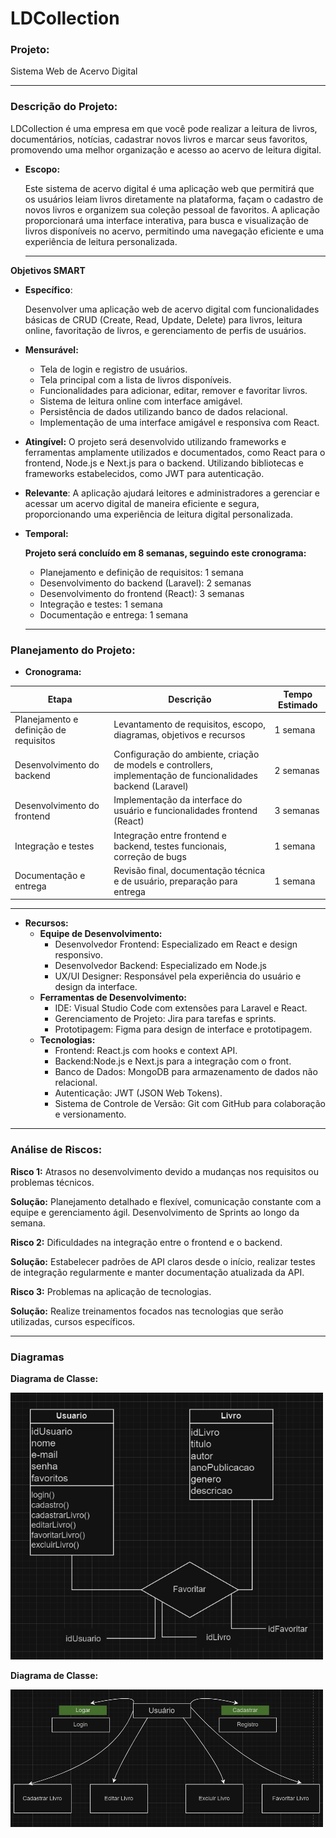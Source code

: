 # LDCollection

### **Projeto:**

Sistema Web de Acervo Digital

<hr>

### **Descrição do Projeto:**

LDCollection é uma empresa em que você pode realizar a leitura de livros, documentários, notícias, cadastrar novos livros e marcar seus favoritos, promovendo uma melhor organização e acesso ao acervo de leitura digital.

- **Escopo:**
    
    Este sistema de acervo digital é uma aplicação web que permitirá que os usuários leiam livros diretamente na plataforma, façam o cadastro de novos livros e organizem sua coleção pessoal de favoritos. A aplicação proporcionará uma interface interativa, para busca e visualização de livros disponíveis no acervo, permitindo uma navegação eficiente e uma experiência de leitura personalizada.
    
    <hr>

**Objetivos SMART**

- **Específico**:
    
    Desenvolver uma aplicação web de acervo digital com funcionalidades básicas de CRUD (Create, Read, Update, Delete) para livros, leitura online, favoritação de livros, e gerenciamento de perfis de usuários.
    
- **Mensurável:**
    - Tela de login e registro de usuários.
    - Tela principal com a lista de livros disponíveis.
    - Funcionalidades para adicionar, editar, remover e favoritar livros.
    - Sistema de leitura online com interface amigável.
    - Persistência de dados utilizando banco de dados relacional.
    - Implementação de uma interface amigável e responsiva com React.
- **Atingível:**
O projeto será desenvolvido utilizando frameworks e ferramentas amplamente utilizados e documentados, como React para o frontend, Node.js e Next.js para o backend. Utilizando bibliotecas e frameworks estabelecidos, como JWT para autenticação.
- **Relevante**:
A aplicação ajudará leitores e administradores a gerenciar e acessar um acervo digital de maneira eficiente e segura, proporcionando uma experiência de leitura digital personalizada.
- **Temporal:**
    
    **Projeto será concluído em 8 semanas, seguindo este cronograma:**
    
    - Planejamento e definição de requisitos: 1 semana
    - Desenvolvimento do backend (Laravel): 2 semanas
    - Desenvolvimento do frontend (React): 3 semanas
    - Integração e testes: 1 semana
    - Documentação e entrega: 1 semana

    <hr>

### **Planejamento do Projeto:**

- **Cronograma:**

| Etapa | Descrição | Tempo Estimado |
| --- | --- | --- |
| Planejamento e definição de requisitos | Levantamento de requisitos, escopo, diagramas, objetivos e recursos | 1 semana |
| Desenvolvimento do backend | Configuração do ambiente, criação de models e controllers, implementação de funcionalidades backend (Laravel) | 2 semanas |
| Desenvolvimento do frontend | Implementação da interface do usuário e funcionalidades frontend (React) | 3 semanas |
| Integração e testes | Integração entre frontend e backend, testes funcionais, correção de bugs | 1 semana |
| Documentação e entrega | Revisão final, documentação técnica e de usuário, preparação para entrega | 1 semana |

<hr>

- **Recursos:**
    - **Equipe de Desenvolvimento:**
        - Desenvolvedor Frontend: Especializado em React e design responsivo.
        - Desenvolvedor Backend: Especializado em Node.js
        - UX/UI Designer: Responsável pela experiência do usuário e design da interface.
    - **Ferramentas de Desenvolvimento:**
        - IDE: Visual Studio Code com extensões para Laravel e React.
        - Gerenciamento de Projeto: Jira para tarefas e sprints.
        - Prototipagem: Figma para design de interface e prototipagem.
    - **Tecnologias:**
        - Frontend: React.js com hooks e context API.
        - Backend:Node.js e Next.js para a integração com o front.
        - Banco de Dados: MongoDB para armazenamento de dados não relacional.
        - Autenticação: JWT (JSON Web Tokens).
        - Sistema de Controle de Versão: Git com GitHub para colaboração e versionamento.

<hr>

### **Análise de Riscos:**

**Risco 1:** Atrasos no desenvolvimento devido a mudanças nos requisitos ou problemas técnicos.

**Solução:** Planejamento detalhado e flexível, comunicação constante com a equipe e gerenciamento ágil. Desenvolvimento de Sprints ao longo da semana.

**Risco 2:** Dificuldades na integração entre o frontend e o backend.

**Solução:** Estabelecer padrões de API claros desde o início, realizar testes de integração regularmente e manter documentação atualizada da API.

**Risco 3:** Problemas na aplicação de tecnologias.

**Solução:** Realize treinamentos focados nas tecnologias que serão utilizadas, cursos específicos.

<hr>

### **Diagramas**

**Diagrama de Classe:**

<img src="diagramas/diagramaClasse.png" alt="Diagrama" width="500"/>

**Diagrama de Classe:**

<img src="diagramas/diagramaUso.png" alt="Diagrama" width="500"/>